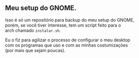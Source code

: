 ## Meu setup do GNOME.

Isso é só um repositório para backup do meu setup do GNOME,  
porém, se você tiver interesse, tem um script feito para o  
arch chamado `instalar.sh`.

Eu o fiz para agilizar o processo de configurar o meu desktop  
com os programas que uso e com as minhas costumizações  
(por mais que sejam poucas).  
